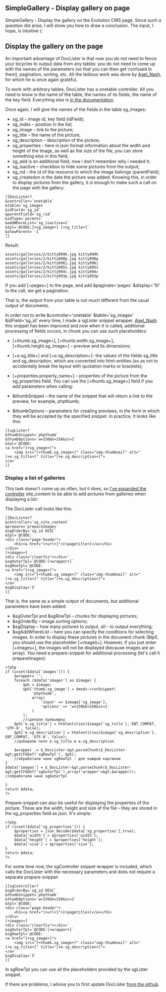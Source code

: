 ## SimpleGallery - Display gallery on page
SimpleGallery - Display the gallery on the Evolution CMS page.
Since such a question did arise, I will show you how to draw a conclusion. The input, I hope, is intuitive (:

## Display the gallery on the page
An important advantage of DocLister is that now you do not need to fence your bicycles to output data from any tables: you do not need to come up with the names of the parameters (so that you can then get confused in them), pagination, sorting, etc. All the tedious work was done by [Agel_Nash](http://modx.im/profile/Agel_Nash/), for which he is once again grateful.

To work with arbitrary tables, DocLister has a onetable controller. All you need to know is the name of the table, the names of its fields, the name of the key field. Everything else is [in the documentation](doclister/index.html).

Once again, I will give the names of the fields in the table sg_images:

* sg_id – image id, key field (idField);
* sg_index – position in the list;
* sg_image – link to the picture;
* sg_title – the name of the picture;
* sg_description – description of the picture;
* sg_properties - here in json format information about the width and height of the image, as well as the size of the file, you can store something else in this field;
* sg_add is an additional field, now i don't remember why i needed it;
* sg_isactive – checkbox to hide some pictures from the output;
* sg_rid – the id of the resource to which the image belongs (parentField);
* sg_createdon is the date the picture was added.
Knowing this, in order to display pictures from the gallery, it is enough to make such a call on the page with the gallery:
```
[[DocLister?
&controller=`onetable`
&table=`sg_images`
&idField=`sg_id`
&parentField=`sg_rid`
&idType=`parents`
&addWhereList=`sg_isactive=1`
&tpl=`@CODE:[+sg_image+] [+sg_title+]`
&showParent=`-1`
]]
```
Result:
```
assets/galleries/2/kitty099h.jpg kitty099h
assets/galleries/2/kitty098p.jpg kitty098p
assets/galleries/2/kitty096j.jpg kitty096j
assets/galleries/2/kitty095s.jpg kitty095s
assets/galleries/2/kitty094c.jpg kitty094c
assets/galleries/2/kitty093p.jpg kitty093p
```
If you add [+pages+] to the page, and add &paginate='pages' &display='10' to the call, we get a pagination.

That is, the output from your table is not much different from the usual output of documents.

In order not to write &controller='onetable' &table='sg_images' &idField='sg_id' every time, I made a sgLister snippet wrapper. [Agel_Nash](http://modx.im/profile/Agel_Nash/) this snippet has been improved and now when it is called, additional processing of fields occurs, in chunk you can use such placeholders:

* [+thumb.sg_image+], [+thumb.width.sg_image+], [+thumb.height.sg_image+] – preview and its dimensions;
* [+e.sg_title+] and [+e.sg_description+]- the values of the fields sg_title and sg_description, which are converted into html-entities (so as not to accidentally break the layout with quotation marks or brackets);
* [+properties.property_name+] – properties of the picture from the sg_properties field.
You can use the [+thumb.sg_image+] field if you add parameters when calling:

* &thumbSnippet – the name of the snippet that will return a link to the preview, for example, phpthumb;
* &thumbOptions – parameters for creating previews, in the form in which they will be accepted by the specified snippet.
In practice, it looks like this:
```
[[sgLister? 
&thumbSnippet=`phpthumb`
&thumbOptions=`w=150&h=150&zc=1`
&tpl=`@CODE:
<a href="[+sg_image+]">
	<img src="[+thumb.sg_image+]" class="img-thumbnail" alt="[+e.sg_title+]" title="[+e.sg_description+]">
</a>`
]]
```
### Display a list of galleries
This task doesn't come up as often, but it does, so [I've expanded the controller](http://modx.im/blog/docs/2759.html) site_content to be able to add pictures from galleries when displaying a list:

The DocLister call looks like this:
```
[[DocLister? 
&controller=`sg_site_content`
&prepare=`prepareImages`
&sgOrderBy=`sg_id DESC`
&tpl=`@CODE:
<div class="page-header">
	<h1><a href="[+url+]">[+pagetitle+]</a></h1>
</div>
[+images+]
<div class="clearfix"></div>` 
&sgOuterTpl=`@CODE:[+wrapper+]`
&sgRowTpl=`@CODE:
<a href="[+sg_image+]">
	<img src="[+thumb.sg_image+]" class="img-thumbnail" alt="[+e.sg_title+]" title="[+e.sg_description+]">
</a>`
&sgDisplay=`5`
]]
```
That is, the same as a simple output of documents, but additional parameters have been added:

* &sgOuterTpl and &sgRowTpl – chunks for displaying pictures;
* &sgOrderBy – image sorting options;
* &sgDisplay – how many pictures to output, all – to output everything;
* &sgAddWhereList – here you can specify the conditions for selecting images.
In order to display these pictures in the document chunk (&tpl), you should use the placeholder [+images+]. However, if you just enter [+images+], the images will not be displayed (because images are an array). You need a prepare-snippet for additional processing (let's call it prepareImages):
```
<?php
if (isset($data['images'])) {
	$wrapper= '';
	foreach ($data['images'] as $image) {
		$ph = $image;
		$ph['thumb.sg_image'] = $modx->runSnippet(
			'phpthumb',
			array(
				'input' => $image['sg_image'],
				'options' => 'w=150&h=150&zc=1'
			)
		);
		//сделали превьюшку
	$ph['e.sg_title'] = htmlentities($image['sg_title'], ENT_COMPAT, 'UTF-8', false);
	$ph['e.sg_description'] = htmlentities($image['sg_description'], ENT_COMPAT, 'UTF-8', false);
	//добавили поля e.sg_title и e.sg_description

	$wrapper .= $_DocLister-&gt;parseChunk($_DocLister-&gt;getCFGDef('sgRowTpl'), $ph);
	//обработали чанк sgRowTpl - для каждой картинки
}
$data['images'] = $_DocLister-&gt;parseChunk($_DocLister-&gt;getCFGDef('sgOuterTpl'),array('wrapper'=&gt;$wrapper));
//обработали чанк sgOuterTpl

}
return $data;
?>
```
Prepare-snippet can also be useful for displaying the properties of the picture. These are the width, height and size of the file – they are stored in the sg_properties field as json. It's simple:
```
<?php
if (isset($data['sg_properties'])) {
    $properties = json_decode($data['sg_properties'],true);
    $data['width'] = $properties['width'];
    $data['height'] = $properties['height'];
    $data['size'] = $properties['size'];
}
return $data;
?>
```
For some time now, the sgController snippet wrapper is included, which calls the DocLister with the necessary parameters and does not require a separate prepare-snippet:
```
[[sgController? 
&sgOrderBy=`sg_id DESC`
&thumbSnippet=`phpthumb`
&thumbOptions=`w=150&h=150&zc=1`
&tpl=`@CODE:
<div class="page-header">
	<h1><a href="[+url+]">[+pagetitle+]</a></h1>
</div>
[+images+]
<div class="clearfix"></div>` 
&sgOuterTpl=`@CODE:[+wrapper+]`
&sgRowTpl=`@CODE:
<a href="[+sg_image+]">
	<img src="[+thumb.sg_image+]" class="img-thumbnail" alt="[+e.sg_title+]" title="[+e.sg_description+]">
</a>`
&sgDisplay=`5`
]]
```
In sgRowTpl you can use all the placeholders provided by the sgLister snippet.

If there are problems, I advise you to first update DocLister [from the github](https://github.com/AgexNash).
